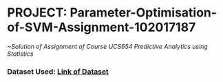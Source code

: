 # PROJECT: Parameter-Optimisation-of-SVM-Assignment-102017187

*~Solution of Assignment of Course UCS654 Predictive Analytics using Statistics*

### Dataset Used: [Link of Dataset](https://archive.ics.uci.edu/ml/datasets/Mushroom)







